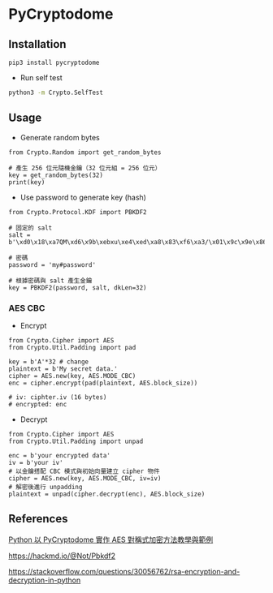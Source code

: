 # PyCryptodome

## Installation

```python3 linenums="1"
pip3 install pycryptodome
```

- Run self test

```bash linenums="1"
python3 -m Crypto.SelfTest
```

## Usage

- Generate random bytes

```python3 linenums="1"
from Crypto.Random import get_random_bytes

# 產生 256 位元隨機金鑰（32 位元組 = 256 位元）
key = get_random_bytes(32)
print(key)
```

- Use password to generate key (hash)

```python3 linenums="1"
from Crypto.Protocol.KDF import PBKDF2

# 固定的 salt
salt = b'\xd0\x18\xa7QM\xd6\x9b\xebxu\xe4\xed\xa8\x83\xf6\xa3/\x01\x9c\x9e\x86n\xda;\x10EdD\xf7\x932\xcc'

# 密碼
password = 'my#password'

# 根據密碼與 salt 產生金鑰
key = PBKDF2(password, salt, dkLen=32)
```

### AES CBC

- Encrypt

```python3 linenums="1"
from Crypto.Cipher import AES
from Crypto.Util.Padding import pad

key = b'A'*32 # change
plaintext = b'My secret data.'
cipher = AES.new(key, AES.MODE_CBC)
enc = cipher.encrypt(pad(plaintext, AES.block_size))

# iv: ciphter.iv (16 bytes)
# encrypted: enc
```

- Decrypt

```python3 linenums="1"
from Crypto.Cipher import AES
from Crypto.Util.Padding import unpad

enc = b'your encrypted data'
iv = b'your iv'
# 以金鑰搭配 CBC 模式與初始向量建立 cipher 物件
cipher = AES.new(key, AES.MODE_CBC, iv=iv)
# 解密後進行 unpadding
plaintext = unpad(cipher.decrypt(enc), AES.block_size)
```

## References

[Python 以 PyCryptodome 實作 AES 對稱式加密方法教學與範例](https://officeguide.cc/python-pycryptodome-aes-symmetric-encryption-tutorial-examples/#comment-1646)

<https://hackmd.io/@Not/Pbkdf2>

<https://stackoverflow.com/questions/30056762/rsa-encryption-and-decryption-in-python>
